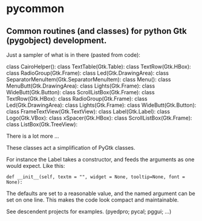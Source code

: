 # pycommon

## Common routines (and classes) for python Gtk (pygobject) development.

 Just a sampler of what is in there (pasted from code):

class CairoHelper():
class   TextTable(Gtk.Table):
class   TextRow(Gtk.HBox):
class   RadioGroup(Gtk.Frame):
class Led(Gtk.DrawingArea):
class   SeparatorMenuItem(Gtk.SeparatorMenuItem):
class Menu():
class MenuButt(Gtk.DrawingArea):
class Lights(Gtk.Frame):
class WideButt(Gtk.Button):
class ScrollListBox(Gtk.Frame):
class   TextRow(Gtk.HBox):
class   RadioGroup(Gtk.Frame):
class Led(Gtk.DrawingArea):
class Lights(Gtk.Frame):
class WideButt(Gtk.Button):
class FrameTextView(Gtk.TextView):
class Label(Gtk.Label):
class Logo(Gtk.VBox):
class xSpacer(Gtk.HBox):
class ScrollListBox(Gtk.Frame):
class ListBox(Gtk.TreeView):

 There is a lot more ...

 These classes act a simplification of PyGtk classes.

 For instance the Label takes a constructor, and feeds the arguments as
 one would expect. Like this:

    def __init__(self, textm = "", widget = None, tooltip=None, font = None):

 The defaults are set to a reasonable value, and the named argument can be
set on one line. This makes the code look compact and maintainable.

 See descendent projects for examples. (pyedpro; pycal; pggui; ...)





